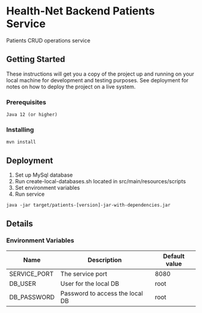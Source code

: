 # Health-Net Backend Patients Service

Patients CRUD operations service

## Getting Started

These instructions will get you a copy of the project up and running on your local machine for development and testing purposes. See deployment for notes on how to deploy the project on a live system.

### Prerequisites

```
Java 12 (or higher)
```

### Installing

```
mvn install
```

## Deployment

1. Set up MySql database
2. Run create-local-databases.sh located in src/main/resources/scripts
3. Set environment variables
4. Run service
```
java -jar target/patients-[version]-jar-with-dependencies.jar
```

## Details
### Environment Variables
| Name                  | Description                     | Default value |
|-----------------------|---------------------------------|---------------|
| SERVICE_PORT        | The service port                | 8080          |
| DB_USER     | User for the local DB           | root          |
| DB_PASSWORD | Password to access the local DB | root          |
